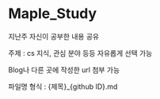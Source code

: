 # Maple_Study

지난주 자신이 공부한 내용 공유


주제 : cs 지식, 관심 분야 등등 자유롭게 선택 가능


Blog나 다른 곳에 작성한 url 첨부 가능


파일명 형식 : {제목}_{github ID}.md
